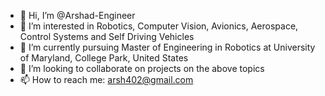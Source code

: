 - 👋 Hi, I’m @Arshad-Engineer
- 👀 I’m interested in Robotics, Computer Vision, Avionics, Aerospace, Control Systems and Self Driving Vehicles
- 🌱 I’m currently pursuing Master of Engineering in Robotics at University of Maryland, College Park, United States
- 💞️ I’m looking to collaborate on projects on the above topics
- 📫 How to reach me: arsh402@gmail.com

<!---
Arshad-Engineer/Arshad-Engineer is a ✨ special ✨ repository because its `README.md` (this file) appears on your GitHub profile.
You can click the Preview link to take a look at your changes.
--->
